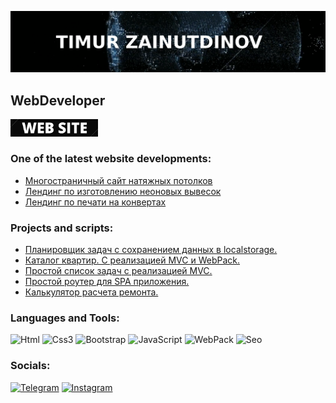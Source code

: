 [![Header](https://github.com/TimurZainutdinov/TimurZainutdinov/blob/main/assets/main_name.jpg)](https://elysium-pro.com)

## WebDeveloper

<a href="https://elysium-pro.com" target="_blank">
  <img src="https://github.com/TimurZainutdinov/TimurZainutdinov/blob/main/assets/web-site_2.jpg" alt="The web site" width="140"/>
</a>

### One of the latest website developments:
<!-- One of the latest works start-->
- [Многостраничный сайт натяжных потолков](https://potolki-real.ru)
- [Лендинг по изготовлению неоновых вывесок](https://optpoligraf.ru/neonovie-viveski/kazan)
- [Лендинг по печати на конвертах](https://optpoligraf.ru/konverty/kazan)
<!-- One of the latest works end -->

### Projects and scripts:

<!-- Projects and scripts start-->

- [Планировщик задач с сохранением данных в localstorage.](https://github.com/TimurZainutdinov/TaskSchedulerWithSaveToLocalStorage)
- [Каталог квартир. С реализацией MVC и WebPack.]()
- [Простой список задач с реализацией MVC.](https://github.com/TimurZainutdinov/SimpleTodoMvc)
- [Простой роутер для SPA приложения.](https://github.com/TimurZainutdinov/RouterForSpaApplication)
- [Калькулятор расчета ремонта.](https://github.com/TimurZainutdinov/RepairCostCalculator)

<!-- Projects and scripts end -->

### Languages and Tools:
![Html](https://img.shields.io/badge/-Html5-090909?style=for-the-badge&logo=html5&logoColor=d44922)
![Css3](https://img.shields.io/badge/-Css3-090909?style=for-the-badge&logo=css3&logoColor=097CDB)
![Bootstrap](https://img.shields.io/badge/-Bootstrap-090909?style=for-the-badge&logo=bootstrap&logoColor=7c12fa)
![JavaScript](https://img.shields.io/badge/-JavaScript-090909?style=for-the-badge&logo=JavaScript&logoColor=E9D54D)
![WebPack](https://img.shields.io/badge/-WebPack-090909?style=for-the-badge&logo=webpack&logoColor=8dd6f9)
![Seo](https://img.shields.io/badge/-Seo-090909?style=for-the-badge&logo=Raspberry%20Pi&logoColor=94ca5b)

### Socials:
[![Telegram](https://img.shields.io/badge/-Telegram-090909?style=for-the-badge&logo=telegram&logoColor=27A0D9)](https://t.me/elysium_sweb)
[![Instagram](https://img.shields.io/badge/-Instagram-090909?style=for-the-badge&logo=instagram&logoColor=B4068E)](https://www.instagram.com/sonny550)
